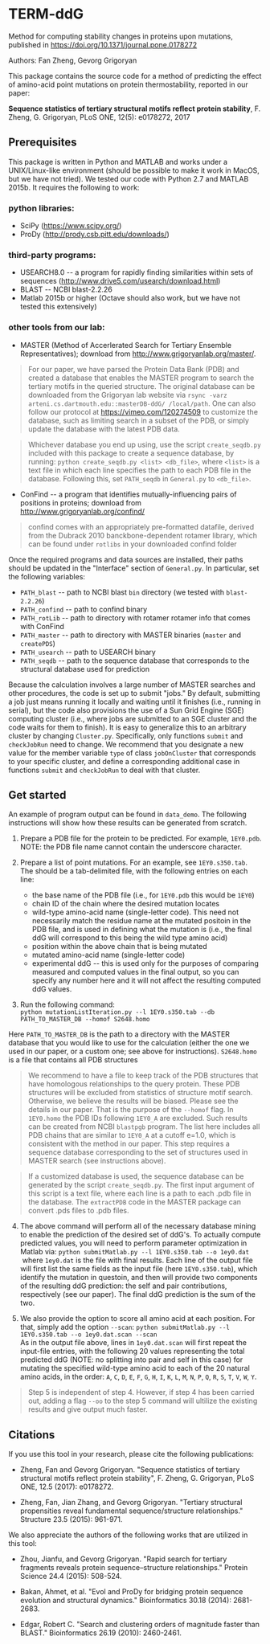 # TERM-ddG
Method for computing stability changes in proteins upon mutations, published in https://doi.org/10.1371/journal.pone.0178272

Authors: Fan Zheng, Gevorg Grigoryan

This package contains the source code for a method of predicting the effect of amino-acid point mutations on protein thermostability, reported in our paper:

**Sequence statistics of tertiary structural motifs reflect protein stability**, F. Zheng, G. Grigoryan, PLoS ONE, 12(5): e0178272, 2017

## Prerequisites

This package is written in Python and MATLAB and works under a UNIX/Linux-like environment (should be possible to make it work in MacOS, but we have not tried). We tested our code with Python 2.7 and MATLAB 2015b. It requires the following to work:

### python libraries:
  * SciPy (https://www.scipy.org/)
  * ProDy (http://prody.csb.pitt.edu/downloads/)

### third-party programs:
* USEARCH8.0 -- a program for rapidly finding similarities within sets of sequences (http://www.drive5.com/usearch/download.html)
* BLAST -- NCBI blast-2.2.26
* Matlab 2015b or higher (Octave should also work, but we have not tested this extensively)

### other tools from our lab:
* MASTER (Method of Accerlerated Search for Tertiary Ensemble Representatives); download from http://www.grigoryanlab.org/master/.

> For our paper, we have parsed the Protein Data Bank (PDB) and created a database that enables the MASTER program to search the tertiary motifs in the queried structure. The original database can be downloaded from the Grigoryan lab website via `rsync -varz arteni.cs.dartmouth.edu::masterDB-ddG/ /local/path`. One can also follow our protocol at https://vimeo.com/120274509 to customize the database, such as limiting search in a subset of the PDB, or simply update the database with the latest PDB data.

> Whichever database you end up using, use the script `create_seqdb.py` included with this package to create a sequence database, by running:
`python create_seqdb.py <list> <db_file>`, where `<list>` is a text file in which each line specifies the path to each PDB file in the database. Following this, set `PATH_seqdb` in `General.py` to `<db_file>`.

* ConFind -- a program that identifies mutually-influencing pairs of positions in proteins; download from http://www.grigoryanlab.org/confind/

> confind comes with an appropriately pre-formatted datafile, derived from the Dubrack 2010 banckbone-dependent rotamer library, which can be found under `rotlibs` in your downloaded confind folder

Once the required programs and data sources are installed, their paths should be updated in the "Interface" section of `General.py`. In particular, set the following variables:
  * `PATH_blast` -- path to NCBI blast `bin` directory (we tested with `blast-2.2.26`)
  * `PATH_confind` -- path to confind binary
  * `PATH_rotLib` -- path to directory with rotamer rotamer info that comes with ConFind
  * `PATH_master` -- path to directory with MASTER binaries (`master` and `createPDS`)
  * `PATH_usearch` -- path to USEARCH binary
  * `PATH_seqdb` -- path to the sequence database that corresponds to the structural database used for prediction

Because the calculation involves a large number of MASTER searches and other procedures, the code is set up to submit "jobs." By default, submitting a job just means running it locally and waiting until it finishes (i.e., running in serial), but the code also provisions the use of a Sun Grid Engine (SGE) computing cluster (i.e., where jobs are submitted to an SGE cluster and the code waits for them to finish). It is easy to generalize this to an arbitrary cluster by changing `Cluster.py`. Specifically, only functions `submit` and `checkJobRun` need to change. We recommend that you designate a new value for the member variable `type` of class `jobOnCluster` that corresponds to your specific cluster, and define a corresponding additional case in functions `submit` and `checkJobRun` to deal with that cluster.


## Get started

An example of program output can be found in `data_demo`. The following instructions will show how these results can be generated from scratch.

1. Prepare a PDB file for the protein to be predicted. For example, `1EY0.pdb`. NOTE: the PDB file name cannot contain the underscore character.

2. Prepare a list of point mutations. For an example, see `1EY0.s350.tab`. The should be a tab-delimited file, with the following entries on each line:
    * the base name of the PDB file (i.e., for `1EY0.pdb` this would be `1EY0`)
    * chain ID of the chain where the desired mutation locates
    * wild-type amino-acid name (single-letter code). This need not necessarily match the residue name at the mutated positoin in the PDB file, and is used in defining what the mutation is (i.e., the final ddG will correspond to this being the wild type amino acid)
    * position within the above chain that is being mutated
    * mutated amino-acid name (single-letter code)
    * experimental ddG -- this is used only for the purposes of comparing measured and computed values in the final output, so you can specify any number here and it will not affect the resulting computed ddG values.

3. Run the following command:  
 `python mutationListIteration.py --l 1EY0.s350.tab --db PATH_TO_MASTER_DB --homof S2648.homo`

Here `PATH_TO_MASTER_DB` is the path to a directory with the MASTER database that you would like to use for the calculation (either the one we used in our paper, or a custom one; see above for instructions). `S2648.homo` is a file that contains all PDB structures 

> We recommend to have a file to keep track of the PDB structures that have homologous relationships to the query protein. These PDB structures will be excluded from statistics of structure motif search. Otherwise, we believe the results will be biased. Please see the details in our paper. That is the purpose of the `--homof` flag. In `1EY0.homo` the PDB IDs following `1EY0_A` are excluded. Such results can be created from NCBI `blastpgb` program. The list here includes all PDB chains that are similar to `1EY0_A` at a cutoff e=1.0, which is consistent with the method in our paper. This step requires a sequence database corresponding to the set of structures used in MASTER search (see instructions above). 

> If a customized database is used, the sequence database can be generated by the script `create_seqdb.py`. The first input argument of this script is a text file, where each line is a path to each .pdb file in the database. The `extractPDB` code in the MASTER package can convert .pds files to .pdb files. 

4. The above command will perform all of the necessary database mining to enable the prediction of the desired set of ddG's. To actually compute predicted values, you will need to perform parameter optimization in Matlab via:
 `python submitMatlab.py --l 1EY0.s350.tab --o 1ey0.dat`
  where `1ey0.dat` is the file with final results. Each line of the output file will first list the same fields as the input file (here `1EY0.s350.tab`), which identify the mutation in questoin, and then will provide two components of the resulting ddG prediction: the self and pair contributions, respectively (see our paper). The final ddG prediction is the sum of the two.
  
5. We also provide the option to score all amino acid at each position. For that, simply add the option `--scan`:
 `python submitMatlab.py --l 1EY0.s350.tab --o 1ey0.dat.scan --scan`  
 As in the output file above, lines in `1ey0.dat.scan` will first repeat the input-file entries, with the following 20 values representing the total predicted ddG (NOTE: no splitting into pair and self in this case) for mutating the specified wild-type amino acid to each of the 20 natural amino acids, in the order: `A`, `C`, `D`, `E`, `F`, `G`, `H`, `I`, `K`, `L`, `M`, `N`, `P`, `Q`, `R`, `S`, `T`, `V`, `W`, `Y`.

> Step 5 is independent of step 4. However, if step 4 has been carried out, adding a flag `--oo` to the step 5 command will ultilize the existing results and give output much faster.

## Citations

If you use this tool in your research, please cite the following publications:

* Zheng, Fan and Gevorg Grigoryan. "Sequence statistics of tertiary structural motifs reflect protein stability", F. Zheng, G. Grigoryan, PLoS ONE, 12.5 (2017): e0178272.

* Zheng, Fan, Jian Zhang, and Gevorg Grigoryan. "Tertiary structural propensities reveal fundamental sequence/structure relationships." Structure 23.5 (2015): 961-971.

We also appreciate the authors of the following works that are utilized in this tool:

* Zhou, Jianfu, and Gevorg Grigoryan. "Rapid search for tertiary fragments reveals protein sequence–structure relationships." Protein Science 24.4 (2015): 508-524.

* Bakan, Ahmet, et al. "Evol and ProDy for bridging protein sequence evolution and structural dynamics." Bioinformatics 30.18 (2014): 2681-2683.

* Edgar, Robert C. "Search and clustering orders of magnitude faster than BLAST." Bioinformatics 26.19 (2010): 2460-2461.


